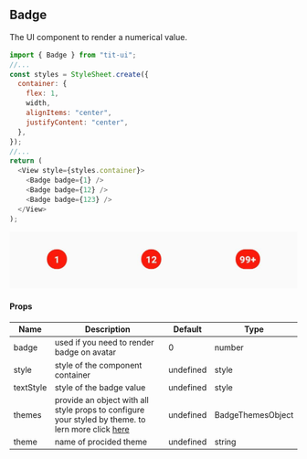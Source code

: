 ## Badge

The UI component to render a numerical value.

```javascript
import { Badge } from "tit-ui";
//...
const styles = StyleSheet.create({
  container: {
    flex: 1,
    width,
    alignItems: "center",
    justifyContent: "center",
  },
});
//...
return (
  <View style={styles.container}>
    <Badge badge={1} />
    <Badge badge={12} />
    <Badge badge={123} />
  </View>
);
```

![alt badge](https://github.com/blnaxblachbl/tit-ui/blob/main/images/badge.jpg?raw=true)

#### Props

| Name      | Description                                                                                                                               | Default   | Type              |
| --------- | ----------------------------------------------------------------------------------------------------------------------------------------- | --------- | ----------------- |
| badge     | used if you need to render badge on avatar                                                                                                | 0         | number            |
| style     | style of the component container                                                                                                          | undefined | style             |
| textStyle | style of the badge value                                                                                                                  | undefined | style             |
| themes    | provide an object with all style props to configure your styled by theme. to lern more click [here](https://tit-ui.github.io/docs/themes) | undefined | BadgeThemesObject |
| theme     | name of procided theme                                                                                                                    | undefined | string            |
